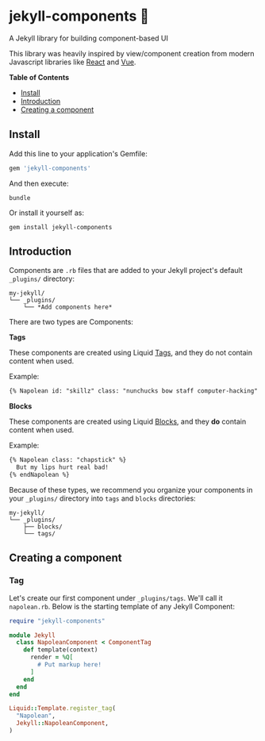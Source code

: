 # jekyll-components 🌟

A Jekyll library for building component-based UI

This library was heavily inspired by view/component creation from modern Javascript libraries like [React](https://facebook.github.io/react/) and [Vue](https://vuejs.org/).

**Table of Contents**

- [Install](#install)
- [Introduction](#introduction)
- [Creating a component](#creating-a-component)

## Install

Add this line to your application's Gemfile:

```ruby
gem 'jekyll-components'
```

And then execute:
```
bundle
```

Or install it yourself as:
```
gem install jekyll-components
```

## Introduction

Components are `.rb` files that are added to your Jekyll project's default `_plugins/` directory:

```shell
my-jekyll/
└── _plugins/
    └── *Add components here*
```

There are two types are Components:

**Tags**

These components are created using Liquid [Tags](http://www.rubydoc.info/github/Shopify/liquid/Liquid/Tag), and they do not contain content when used.

Example:
```html
{% Napolean id: "skillz" class: "nunchucks bow staff computer-hacking" %}
```

**Blocks**

These components are created using Liquid [Blocks](http://www.rubydoc.info/github/Shopify/liquid/Liquid/Block), and they **do** contain content when used.

Example:
```html
{% Napolean class: "chapstick" %}
  But my lips hurt real bad!
{% endNapolean %}
```

Because of these types, we recommend you organize your components in your `_plugins/` directory into `tags` and `blocks` directories:

```shell
my-jekyll/
└── _plugins/
    ├── blocks/
    └── tags/
```


## Creating a component

### Tag

Let's create our first component under `_plugins/tags`. We'll call it `napolean.rb`. Below is the starting template of any Jekyll Component:

```ruby
require "jekyll-components"

module Jekyll
  class NapoleanComponent < ComponentTag
    def template(context)
      render = %Q[
        # Put markup here!
      ]
    end
  end
end

Liquid::Template.register_tag(
  "Napolean",
  Jekyll::NapoleanComponent,
)
```
